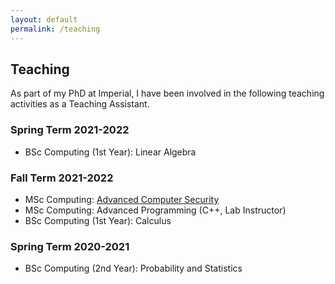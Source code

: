 ```yaml
---
layout: default
permalink: /teaching
---
```


## Teaching

As part of my PhD at Imperial, I have been involved in the following teaching
activities as a Teaching Assistant.

### Spring Term 2021-2022

* BSc Computing (1st Year): Linear Algebra

### Fall Term 2021-2022

* MSc Computing: [Advanced Computer Security](https://comp97109.doc.ic.ac.uk/)
* MSc Computing: Advanced Programming (C++, Lab Instructor)
* BSc Computing (1st Year): Calculus

### Spring Term 2020-2021

* BSc Computing (2nd Year): Probability and Statistics
